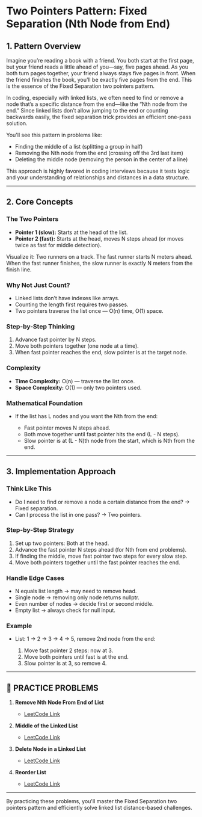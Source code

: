 # Two Pointers Pattern: Fixed Separation (Nth Node from End)

## 1. Pattern Overview

Imagine you’re reading a book with a friend. You both start at the first page, but your friend reads a little ahead of you—say, five pages ahead. As you both turn pages together, your friend always stays five pages in front. When the friend finishes the book, you’ll be exactly five pages from the end. This is the essence of the Fixed Separation two pointers pattern.

In coding, especially with linked lists, we often need to find or remove a node that’s a specific distance from the end—like the “Nth node from the end.” Since linked lists don’t allow jumping to the end or counting backwards easily, the fixed separation trick provides an efficient one-pass solution.

You'll see this pattern in problems like:

* Finding the middle of a list (splitting a group in half)
* Removing the Nth node from the end (crossing off the 3rd last item)
* Deleting the middle node (removing the person in the center of a line)

This approach is highly favored in coding interviews because it tests logic and your understanding of relationships and distances in a data structure.

---

## 2. Core Concepts

### The Two Pointers

* **Pointer 1 (slow):** Starts at the head of the list.
* **Pointer 2 (fast):** Starts at the head, moves N steps ahead (or moves twice as fast for middle detection).

Visualize it: Two runners on a track. The fast runner starts N meters ahead. When the fast runner finishes, the slow runner is exactly N meters from the finish line.

### Why Not Just Count?

* Linked lists don’t have indexes like arrays.
* Counting the length first requires two passes.
* Two pointers traverse the list once — O(n) time, O(1) space.

### Step-by-Step Thinking

1. Advance fast pointer by N steps.
2. Move both pointers together (one node at a time).
3. When fast pointer reaches the end, slow pointer is at the target node.

### Complexity

* **Time Complexity:** O(n) — traverse the list once.
* **Space Complexity:** O(1) — only two pointers used.

### Mathematical Foundation

* If the list has L nodes and you want the Nth from the end:

  * Fast pointer moves N steps ahead.
  * Both move together until fast pointer hits the end (L - N steps).
  * Slow pointer is at (L - N)th node from the start, which is Nth from the end.

---

## 3. Implementation Approach

### Think Like This

* Do I need to find or remove a node a certain distance from the end? → Fixed separation.
* Can I process the list in one pass? → Two pointers.

### Step-by-Step Strategy

1. Set up two pointers: Both at the head.
2. Advance the fast pointer N steps ahead (for Nth from end problems).
3. If finding the middle, move fast pointer two steps for every slow step.
4. Move both pointers together until the fast pointer reaches the end.

### Handle Edge Cases

* N equals list length → may need to remove head.
* Single node → removing only node returns nullptr.
* Even number of nodes → decide first or second middle.
* Empty list → always check for null input.

### Example

* List: 1 → 2 → 3 → 4 → 5, remove 2nd node from the end:

  1. Move fast pointer 2 steps: now at 3.
  2. Move both pointers until fast is at the end.
  3. Slow pointer is at 3, so remove 4.

---

## 🧩 PRACTICE PROBLEMS

1. **Remove Nth Node From End of List**

   * [LeetCode Link](https://leetcode.com/problems/remove-nth-node-from-end-of-list/)

2. **Middle of the Linked List**

   * [LeetCode Link](https://leetcode.com/problems/middle-of-the-linked-list/)

3. **Delete Node in a Linked List**

   * [LeetCode Link](https://leetcode.com/problems/delete-node-in-a-linked-list/)

4. **Reorder List**

   * [LeetCode Link](https://leetcode.com/problems/reorder-list/)

---

By practicing these problems, you'll master the Fixed Separation two pointers pattern and efficiently solve linked list distance-based challenges.
